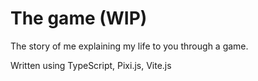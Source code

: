 # The game (WIP)
The story of me explaining my life to you through a game.

Written using TypeScript, Pixi.js, Vite.js